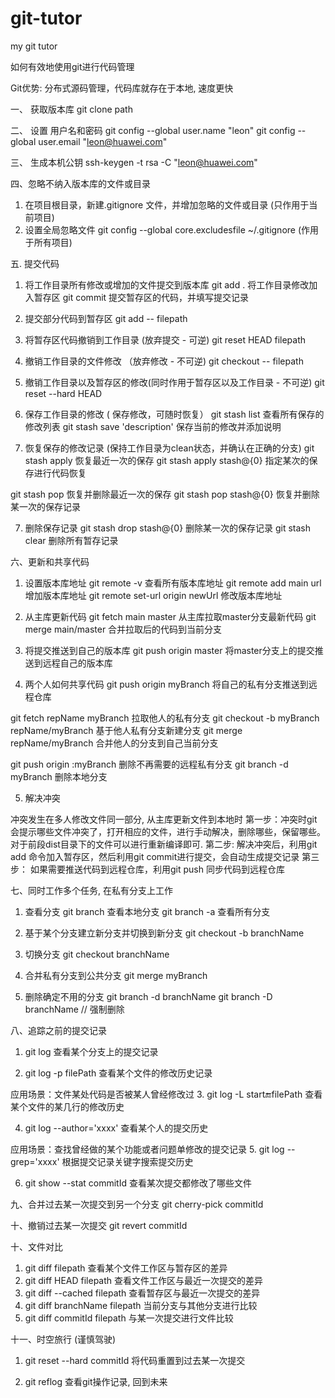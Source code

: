 # git-tutor
my git tutor

如何有效地使用git进行代码管理

Git优势: 分布式源码管理，代码库就存在于本地, 速度更快

一、 获取版本库
git clone path

二、 设置 用户名和密码
git config --global user.name "leon"
git config --global user.email "leon@huawei.com"

三、 生成本机公钥
ssh-keygen -t rsa -C "leon@huawei.com"

四、忽略不纳入版本库的文件或目录
1. 在项目根目录，新建.gitignore 文件，并增加忽略的文件或目录 (只作用于当前项目)
2. 设置全局忽略文件 git config --global core.excludesfile ~/.gitignore (作用于所有项目)

五. 提交代码

1. 将工作目录所有修改或增加的文件提交到版本库
git add . 将工作目录修改加入暂存区
git commit  提交暂存区的代码，并填写提交记录

2. 提交部分代码到暂存区
git add -- filepath

3. 将暂存区代码撤销到工作目录 (放弃提交 - 可逆)
git reset HEAD filepath

4. 撤销工作目录的文件修改 （放弃修改 - 不可逆)
git checkout -- filepath

5. 撤销工作目录以及暂存区的修改(同时作用于暂存区以及工作目录 - 不可逆)
git reset --hard HEAD

5. 保存工作目录的修改 ( 保存修改，可随时恢复）
git stash list  查看所有保存的修改列表
git stash save 'description' 保存当前的修改并添加说明

6. 恢复保存的修改记录 (保持工作目录为clean状态，并确认在正确的分支)
git stash apply 恢复最近一次的保存
git stash apply stash@{0}  指定某次的保存进行代码恢复

git stash pop  恢复并删除最近一次的保存
git stash pop stash@{0} 恢复并删除某一次的保存记录 

7. 删除保存记录
git stash drop stash@{0} 删除某一次的保存记录
git stash clear  删除所有暂存记录

六、更新和共享代码

1. 设置版本库地址
git remote -v  查看所有版本库地址
git remote add main url  增加版本库地址
git remote set-url origin newUrl 修改版本库地址

2. 从主库更新代码
git fetch main master 从主库拉取master分支最新代码 
git merge main/master 合并拉取后的代码到当前分支

3. 将提交推送到自己的版本库
git push origin master 将master分支上的提交推送到远程自己的版本库

4. 两个人如何共享代码
git push origin myBranch 将自己的私有分支推送到远程仓库

git fetch repName myBranch 拉取他人的私有分支
git checkout -b myBranch repName/myBranch   基于他人私有分支新建分支
git merge repName/myBranch   合并他人的分支到自己当前分支

git push origin :myBranch 删除不再需要的远程私有分支
git branch -d myBranch 删除本地分支

5. 解决冲突 

冲突发生在多人修改文件同一部分, 从主库更新文件到本地时
第一步：冲突时git会提示哪些文件冲突了，打开相应的文件，进行手动解决，删除哪些，保留哪些。
对于前段dist目录下的文件可以进行重新编译即可.
第二步:  解决冲突后，利用git add 命令加入暂存区，然后利用git commit进行提交，会自动生成提交记录
第三步： 如果需要推送代码到远程仓库，利用git push 同步代码到远程仓库

七、同时工作多个任务, 在私有分支上工作
1.  查看分支
git branch  查看本地分支
git branch -a  查看所有分支

2.  基于某个分支建立新分支并切换到新分支
git checkout -b branchName

3. 切换分支
git checkout branchName

4. 合并私有分支到公共分支
git merge myBranch

5. 删除确定不用的分支
git branch -d branchName
git branch -D branchName   // 强制删除

八、追踪之前的提交记录 

1. git log  查看某个分支上的提交记录

2. git log -p filePath 查看某个文件的修改历史记录  

应用场景：文件某处代码是否被某人曾经修改过
3. git log -L start:end:filePath 查看某个文件的某几行的修改历史

4. git log --author='xxxx' 查看某个人的提交历史

应用场景：查找曾经做的某个功能或者问题单修改的提交记录
5. git log --grep='xxxx' 根据提交记录关键字搜索提交历史

6. git show --stat commitId 查看某次提交都修改了哪些文件

九、合并过去某一次提交到另一个分支
git cherry-pick commitId

十、撤销过去某一次提交
git revert commitId

十、文件对比
1. git diff filepath  查看某个文件工作区与暂存区的差异
2. git diff HEAD filepath 查看文件工作区与最近一次提交的差异
3. git diff --cached filepath 查看暂存区与最近一次提交的差异
4. git diff branchName filepath 当前分支与其他分支进行比较
5. git diff commitId filepath 与某一次提交进行文件比较

十一、时空旅行 (谨慎驾驶)
1. git reset --hard commitId 将代码重置到过去某一次提交

2. git reflog 查看git操作记录, 回到未来








